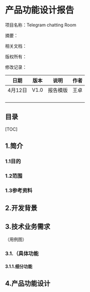 # 产品功能设计报告

项目名称：Telegram chatting Room

摘要：

相关文档：

版权所有：

修改记录：

|  日期   | 版本 |   说明   | 作者 |
| :-----: | :--: | :------: | :--: |
| 4月12日 | V1.0 | 报告模版 | 王卓 |
|         |      |          |      |
|         |      |          |      |
|         |      |          |      |
|         |      |          |      |



## 目录

[TOC]





## 1.简介

### 1.1目的

### 1.2范围

### 1.3参考资料

## 2.开发背景

## 3.技术业务需求

（用例图）

### 3.1.（具体功能

#### 3.1.1.细分功能

## 4.产品功能设计

